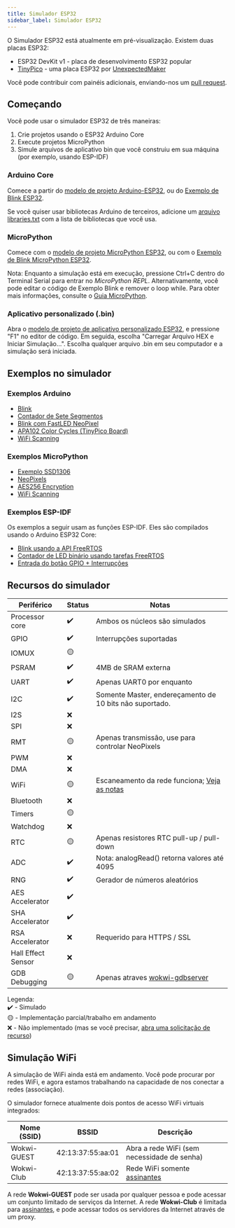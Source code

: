 ```yaml
---
title: Simulador ESP32
sidebar_label: Simulador ESP32
---
```


O Simulador ESP32 está atualmente em pré-visualização. Existem duas placas ESP32:

- ESP32 DevKit v1 - placa de desenvolvimento ESP32 popular
- [TinyPico](https://www.tinypico.com/) - uma placa ESP32 por [UnexpectedMaker](https://unexpectedmaker.com/)

<wokwi-esp32-devkit-v1></wokwi-esp32-devkit-v1>

Você pode contribuir com painéis adicionais, enviando-nos um [pull request](https://github.com/wokwi/wokwi-boards).

## Começando

Você pode usar o simulador ESP32 de três maneiras:

1. Crie projetos usando o ESP32 Arduino Core
2. Execute projetos MicroPython
3. Simule arquivos de aplicativo bin que você construiu em sua máquina (por exemplo, usando ESP-IDF)

### Arduino Core

Comece a partir do [modelo de projeto Arduino-ESP32](https://wokwi.com/arduino/new?template=esp32), ou do
[Exemplo de Blink ESP32](https://wokwi.com/arduino/projects/305452382231200320).

Se você quiser usar bibliotecas Arduino de terceiros, adicione um [arquivo libraries.txt](./libraries) com a lista de bibliotecas que você usa.

### MicroPython

Comece com o [modelo de projeto MicroPython ESP32](https://wokwi.com/arduino/new?template=micropython-esp32), ou com o
[Exemplo de Blink MicroPython ESP32](https://wokwi.com/arduino/projects/305452627045384768).

Nota: Enquanto a simulação está em execução, pressione Ctrl+C dentro do Terminal Serial para entrar no _MicroPython REPL_. Alternativamente, você pode editar o código de Exemplo Blink e remover o loop while. Para obter mais informações, consulte o [Guia MicroPython](./micropython).

### Aplicativo personalizado (.bin)

Abra o [modelo de projeto de aplicativo personalizado ESP32](https://wokwi.com/arduino/projects/305457271083631168), e pressione "F1" no editor de código. Em seguida, escolha "Carregar Arquivo HEX e Iniciar Simulação...". Escolha qualquer arquivo .bin em seu computador e a simulação será iniciada.

## Exemplos no simulador

### Exemplos Arduino

- [Blink](https://wokwi.com/arduino/projects/305566932847821378)
- [Contador de Sete Segmentos](https://wokwi.com/arduino/projects/305567166302782017)
- [Blink com FastLED NeoPixel](https://wokwi.com/arduino/projects/312460386125218368)
- [APA102 Color Cycles (TinyPico Board)](https://wokwi.com/arduino/projects/308012505806930496)
- [WiFi Scanning](https://wokwi.com/arduino/projects/305569599398609473)

### Exemplos MicroPython

- [Exemplo SSD1306](https://wokwi.com/arduino/projects/305568836183130690)
- [NeoPixels](https://wokwi.com/arduino/projects/305569065545499202)
- [AES256 Encryption](https://wokwi.com/arduino/projects/321484545174012499)
- [WiFi Scanning](https://wokwi.com/arduino/projects/305570169692881473)

### Exemplos ESP-IDF

Os exemplos a seguir usam as funções ESP-IDF. Eles são compilados usando o Arduino ESP32 Core:

- [Blink usando a API FreeRTOS](https://wokwi.com/arduino/projects/304209256260829762)
- [Contador de LED binário usando tarefas FreeRTOS](https://wokwi.com/arduino/projects/304210422302507585)
- [Entrada do botão GPIO + Interrupções](https://wokwi.com/arduino/projects/304633599712297536)

## Recursos do simulador

| Periférico         | Status | Notas                                                                      |
| ------------------ | ------ | -------------------------------------------------------------------------- |
| Processor core     | ✔️     | Ambos os núcleos são simulados                                             |
| GPIO               | ✔️     | Interrupções suportadas                                                    |
| IOMUX              | 🟡     |                                                                            |
| PSRAM              | ✔️     | 4MB de SRAM externa                                                        |
| UART               | ✔️     | Apenas UART0 por enquanto                                                  |
| I2C                | ✔️     | Somente Master, endereçamento de 10 bits não suportado.                    |
| I2S                | ❌     |                                                                            |
| SPI                | ❌     |                                                                            |
| RMT                | 🟡     | Apenas transmissão, use para controlar NeoPixels                           |
| PWM                | ❌     |                                                                            |
| DMA                | ❌     |                                                                            |
| WiFi               | 🟡     | Escaneamento da rede funciona; [Veja as notas](#simula%C3%A7%C3%A3o-wifi)  |
| Bluetooth          | ❌     |                                                                            |
| Timers             | 🟡     |                                                                            |
| Watchdog           | ❌     |                                                                            |
| RTC                | 🟡     | Apenas resistores RTC pull-up / pull-down                                  |
| ADC                | ✔️     | Nota: analogRead() retorna valores até 4095                                |
| RNG                | ✔️     | Gerador de números aleatórios                                              |
| AES Accelerator    | ✔️     |                                                                            |
| SHA Accelerator    | ✔️     |                                                                            |
| RSA Accelerator    | ❌     | Requerido para HTTPS / SSL                                                 |
| Hall Effect Sensor | ❌     |                                                                            |
| GDB Debugging      | 🟡     | Apenas atraves [wokwi-gdbserver](https://github.com/wokwi/wokwi-gdbserver) |

Legenda:  
✔️ - Simulado  
🟡 - Implementação parcial/trabalho em andamento  
❌ - Não implementado (mas se você precisar, [abra uma solicitação de recurso](https://github.com/wokwi/wokwi-features/issues/new?labels=enhancement&template=feature_request.md))

## Simulação WiFi

A simulação de WiFi ainda está em andamento. Você pode procurar por redes WiFi, e agora estamos trabalhando na capacidade de nos conectar a redes (associação).

O simulador fornece atualmente dois pontos de acesso WiFi virtuais integrados:

| Nome (SSID) | BSSID             | Descrição                                              |
| ----------- | ----------------- | ------------------------------------------------------ |
| Wokwi-GUEST | 42:13:37:55:aa:01 | Abra a rede WiFi (sem necessidade de senha)            |
| Wokwi-Club  | 42:13:37:55:aa:02 | Rede WiFi somente [assinantes](https://wokwi.com/club) |

A rede **Wokwi-GUEST** pode ser usada por qualquer pessoa e pode acessar um conjunto limitado de serviços da Internet.
A rede **Wokwi-Club** é limitada para [assinantes](https://wokwi.com/club), e pode acessar todos os servidores da Internet através de um proxy.
